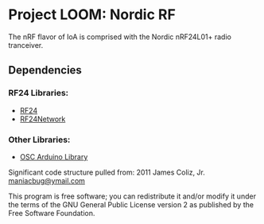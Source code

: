 # Project LOOM: Nordic RF

The nRF flavor of IoA is comprised with the Nordic nRF24L01+ radio tranceiver.

## Dependencies
### RF24 Libraries:
* [RF24](https://github.com/nRF24/RF24)
* [RF24Network](https://github.com/nRF24/RF24Network)

### Other Libraries:
* [OSC Arduino Library](https://github.com/CNMAT/OSC)

Significant code structure pulled from:
2011 James Coliz, Jr. <maniacbug@ymail.com>

 This program is free software; you can redistribute it and/or
 modify it under the terms of the GNU General Public License
 version 2 as published by the Free Software Foundation.
 
 
